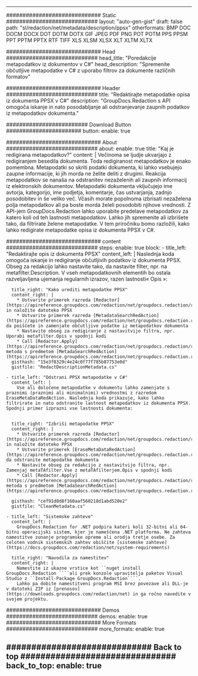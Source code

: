 
---
############################# Static ############################
layout: "auto-gen-gist" 
draft: false
path: "sl/redaction/net/metadata/description/ppsx"
otherformats: BMP DOC DOCM DOCX DOT DOTM DOTX GIF JPEG PDF PNG POT POTM PPS PPSM PPT PPTM PPTX RTF TIFF XLS XLSM XLSX XLT XLTM XLTX  

############################# Head ############################
head_title: "Poredakcije metapodatkov iz dokumentov v C#"
head_description: "Spremenite občutljive metapodatke v C# z uporabo filtrov za dokumente različnih formatov"

############################# Header ############################
title: "Redaktirajte metapodatke opisa iz dokumenta PPSX v C#"
description: "GroupDocs.Redaction s API omogoča iskanje in nato posodabljanje ali odstranjevanje zaupnih podatkov iz metapodatkov dokumenta."

######################### Download Button #######################
button:
    enable: true

############################# About ############################
about:
    enable: true
    title: "Kaj je redigirana metapodatkov?"
    content: |
        Večinoma se ljudje ukvarjajo z redigiranjem besedila dokumenta. Toda redigiranost metapodatkov je enako pomembna. Metapodatki so skriti podatki dokumenta, ki lahko vsebujejo zaupne informacije, ki jih morda ne želite deliti z drugimi. Reakcija metapodatkov se nanaša na odstranitev nezaželenih ali zaupnih informacij iz elektronskih dokumentov. Metapodatki dokumenta vključujejo ime avtorja, kategorijo, ime podjetja, komentarje, čas ustvarjanja, zadnjo posodobitev in še veliko več. Včasih morate popolnoma izbrisati nezaželena polja metapodatkov ali pa boste morda želeli posodobiti njihove vrednosti. Z API-jem GroupDocs.Redaction lahko uporabite predelave metapodatkov za katero koli od teh lastnosti metapodatkov. Lahko jih spremenite ali izbrišete tako, da filtrirate želene metapodatke. V tem priročniku bomo razložili, kako lahko redigirate metapodatke opisa iz dokumenta PPSX v C#.

############################# content ############################
steps:
    enable: true
    block:
    - title_left: "Redaktirajte opis iz dokumenta PPSX"
      content_left: |
        Naslednja koda omogoča iskanje in redigiranje občutljivih podatkov iz dokumenta PPSX. Obseg za redakcijo lahko nastavite tako, da nastavite filter, npr. na metafilter.Description. V vseh metapodatkovnih elementih bo ostala razveljavljena ujemanja regularnih izrazov, razen lastnosti« Opis »:
        

      title_right: "Kako urediti metapodatke PPSX"
      content_right: |
        * Ustvarite primerek razreda [Redactor](https://apireference.groupdocs.com/redaction/net/groupdocs.redaction/redactor) in naložite datoteko PPSX
        * Ustvarite primerek razreda [MetadataSearchRedAction](https://apireference.groupdocs.com/redaction/net/groupdocs.redaction.redactions/metadatasearchredaction), da poiščete in zamenjate občutljive podatke iz metapodatkov dokumenta
        * Nastavite obseg za redigiranje z nastavitvijo filtra, npr. Uporabi metafilter.Opis v spodnji kodi
        * Call [Redactor.Apply](https://apireference.groupdocs.com/redaction/net/groupdocs.redaction/redactor/methods/apply/index) metoda s predmetom [MetadaSearchRedAction](https://apireference.groupdocs.com/redaction/net/groupdocs.redaction.redactions/metadatasearchredaction)        
      gisthash: "15e3f0329c4e24c0f77f785b87753e0d"
      gistfile: "RedactDescriptionMetadata.cs"

    - title_left: "Odstrani PPSX metapodatke v C#"
      content_left: |
        Vse ali določene metapodatke v dokumentu lahko zamenjate s praznimi (praznimi ali minimalnimi) vrednostmi z razredom EraseMetaDataRedAction. Naslednja koda prikazuje, kako lahko filtrirate in nato odstranite lastnost metapodatkov iz dokumenta PPSX. Spodnji primer izprazni vse lastnosti dokumenta:
        
        
      title_right: "Izbriši metapodatke PPSX"
      content_right: |
        * Ustvarite primerek razreda [Redactor](https://apireference.groupdocs.com/redaction/net/groupdocs.redaction/redactor) in naložite datoteko PPSX
        * Ustvarite primerek [EraseMetaDataRedAction](https://apireference.groupdocs.com/redaction/net/groupdocs.redaction.redactions/erasemetadataredaction), da odstranite metapodatke dokumenta
        * Nastavite obseg za redakcijo z nastavitvijo filtra, npr. Zamenjaj metaTAfilter.Vse z metaTAfilterjem.Opis v spodnji kodi 
        * Call [Redactor.Apply](https://apireference.groupdocs.com/redaction/net/groupdocs.redaction/redactor/methods/apply/index) metoda s predmetom [MetadaSearchRedAction](https://apireference.groupdocs.com/redaction/net/groupdocs.redaction.redactions/metadatasearchredaction)
        
      gisthash: "cef91d8d8f160aaf560218d1abd520e2"
      gistfile: "CleanMetadata.cs"

    - title_left: "Sistemske zahteve"
      content_left: |
        GroupDocs.Redaction for .NET podpira kateri koli 32-bitni ali 64-bitni operacijski sistem, kjer je nameščena .NET platforma. Ne zahteva namestitve zunanje programske opreme ali orodja tretje osebe. Za celoten vodnik sistemskih zahtev obiščite [sistemske zahteve](https://docs.groupdocs.com/redaction/net/system-requirements)
        
      title_right: "Navodila za namestitev"
      content_right: |
        Namestite iz ukazne vrstice kot ``nuget install GroupDocs.Redaction ````ali prek konzole upravitelja paketov Visual Studio z ``Install-Package GroupDocs.Redaction````. 
        Lahko pa dobite namestitveni program MSI brez povezave ali DLL-je v datoteki ZIP iz [prenosov](https://downloads.groupdocs.com/redaction/net) in ga ročno navedite v svojem projektu.

############################# Demos ############################
demos:
    enable: true
############################# More Formats ############################
more_formats:
    enable: true

############################# Back to top ###############################
back_to_top:
    enable: true
---